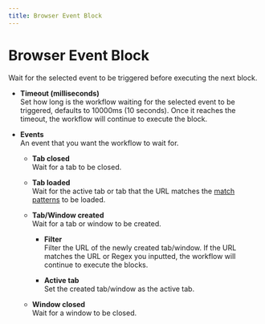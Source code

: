 ```yaml
---
title: Browser Event Block
---
```


# Browser Event Block

Wait for the selected event to be triggered before executing the next block.

- **Timeout (milliseconds)** <br>
	Set how long is the workflow waiting for the selected event to be triggered, defaults to 10000ms (10 seconds). Once it reaches the timeout, the workflow will continue to execute the block.

- **Events** <br>
	An event that you want the workflow to wait for.
	
	- **Tab closed** <br>
	Wait for a tab to be closed.

	- **Tab loaded** <br>
	Wait for the active tab or tab that the URL matches the [match patterns](https://developer.mozilla.org/en-US/docs/Mozilla/Add-ons/WebExtensions/Match_patterns#examples) to be loaded.

	- **Tab/Window created** <br>
	Wait for a tab or window to be created.

		- **Filter** <br>
			Filter the URL of the newly created tab/window. If the URL matches the URL or Regex you inputted, the workflow will continue to execute the blocks.

		- **Active tab** <br>
			Set the created tab/window as the active tab.

	- **Window closed** <br>
	Wait for a window to be closed.

